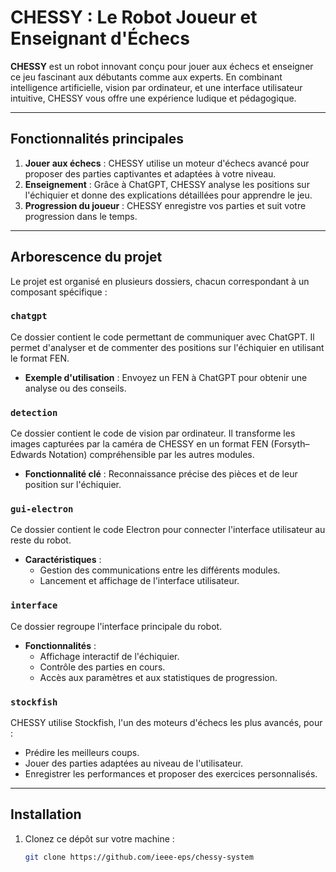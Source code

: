 # CHESSY : Le Robot Joueur et Enseignant d'Échecs

**CHESSY** est un robot innovant conçu pour jouer aux échecs et enseigner ce jeu fascinant aux débutants comme aux experts. En combinant intelligence artificielle, vision par ordinateur, et une interface utilisateur intuitive, CHESSY vous offre une expérience ludique et pédagogique.

---

## Fonctionnalités principales

1. **Jouer aux échecs** : CHESSY utilise un moteur d'échecs avancé pour proposer des parties captivantes et adaptées à votre niveau.
2. **Enseignement** : Grâce à ChatGPT, CHESSY analyse les positions sur l'échiquier et donne des explications détaillées pour apprendre le jeu.
3. **Progression du joueur** : CHESSY enregistre vos parties et suit votre progression dans le temps.

---

## Arborescence du projet

Le projet est organisé en plusieurs dossiers, chacun correspondant à un composant spécifique :

### `chatgpt`
Ce dossier contient le code permettant de communiquer avec ChatGPT. Il permet d'analyser et de commenter des positions sur l'échiquier en utilisant le format FEN.

- **Exemple d'utilisation** : Envoyez un FEN à ChatGPT pour obtenir une analyse ou des conseils.

### `detection`
Ce dossier contient le code de vision par ordinateur. Il transforme les images capturées par la caméra de CHESSY en un format FEN (Forsyth–Edwards Notation) compréhensible par les autres modules.

- **Fonctionnalité clé** : Reconnaissance précise des pièces et de leur position sur l'échiquier.

### `gui-electron`
Ce dossier contient le code Electron pour connecter l'interface utilisateur au reste du robot.

- **Caractéristiques** :
    - Gestion des communications entre les différents modules.
    - Lancement et affichage de l'interface utilisateur.

### `interface`
Ce dossier regroupe l'interface principale du robot.

- **Fonctionnalités** :
    - Affichage interactif de l'échiquier.
    - Contrôle des parties en cours.
    - Accès aux paramètres et aux statistiques de progression.

### `stockfish`
CHESSY utilise Stockfish, l'un des moteurs d'échecs les plus avancés, pour :

- Prédire les meilleurs coups.
- Jouer des parties adaptées au niveau de l'utilisateur.
- Enregistrer les performances et proposer des exercices personnalisés.
---

## Installation

1. Clonez ce dépôt sur votre machine :
   ```bash
   git clone https://github.com/ieee-eps/chessy-system
